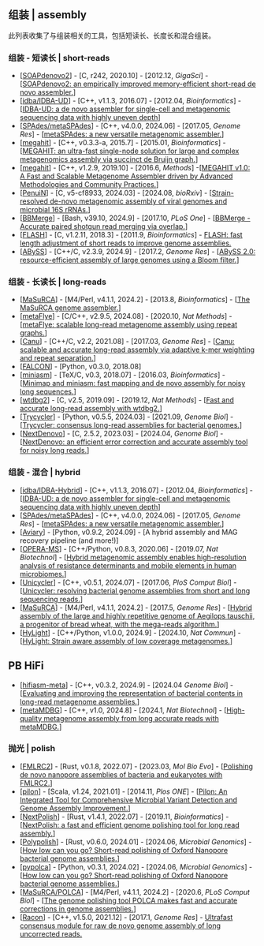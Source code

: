 ## 组装 | assembly

此列表收集了与组装相关的工具，包括短读长、长度长和混合组装。

### 组装 - 短读长 | short-reads
- [[SOAPdenovo2](https://github.com/aquaskyline/SOAPdenovo2)] - [C, r242, 2020.10] - [2012.12, _GigaSci_] - [[SOAPdenovo2: an empirically improved memory-efficient short-read de novo assembler.](https://doi.org/10.1186/2047-217X-1-18)]
- [[idba/IDBA-UD](https://github.com/loneknightpy/idba)] - [C++, v1.1.3, 2016.07] - [2012.04, _Bioinformatics_] - [[IDBA-UD: a de novo assembler for single-cell and metagenomic sequencing data with highly uneven depth](https://doi.org/10.1093/bioinformatics/bts174)]
- [[SPAdes/metaSPAdes](https://github.com/ablab/spades)] - [C++, v4.0.0, 2024.06] - [2017.05, _Genome Res_] - [[metaSPAdes: a new versatile metagenomic assembler.](https://doi.org/10.1101/gr.213959.116)]
- [[megahit](https://github.com/voutcn/megahit)] - [C++, v0.3.3-a, 2015.7] - [2015.01, _Bioinformatics_] - [[MEGAHIT: an ultra-fast single-node solution for large and complex metagenomics assembly via succinct de Bruijn graph.](https://doi.org/10.1093/bioinformatics/btv033)]
- [[megahit](https://github.com/voutcn/megahit)] - [C++, v1.2.9, 2019.10] - [2016.6, _Methods_] -[[MEGAHIT v1.0: A Fast and Scalable Metagenome Assembler driven by Advanced Methodologies and Community Practices.](https://doi.org/10.1016/j.ymeth.2016.02.020)]
- [[PenuiN](https://github.com/soedinglab/plass)] - [C, v5-cf8933, 2024.03] - [2024.08, _bioRxiv_] - [[Strain-resolved de-novo metagenomic assembly of viral genomes and microbial 16S rRNAs.](https://doi.org/10.1101/2024.03.29.587318)]
- [[BBMerge](https://sourceforge.net/projects/bbmap/)] - [Bash, v39.10, 2024.9] - [2017.10, _PLoS One_] - [[BBMerge - Accurate paired shotgun read merging via overlap.](https://doi.org/10.1371/journal.pone.0185056)]
- [[FLASH](https://github.com/ebiggers/flash)] - [C, v1.2.11, 2018.3] - [2011.9, _Bioinformatics_] - [FLASH: fast length adjustment of short reads to improve genome assemblies.](https://doi.org/10.1093/bioinformatics/btr507)
- [[ABySS](https://github.com/bcgsc/abyss)] - [C++/C, v2.3.9, 2024.9] - [2017.2, _Genome Res_] - [[ABySS 2.0: resource-efficient assembly of large genomes using a Bloom filter.](http://www.genome.org/cgi/doi/10.1101/gr.214346.116)]


### 组装 - 长读长 | long-reads
- [[MaSuRCA](https://github.com/alekseyzimin/masurca)] - [M4/Perl, v4.1.1, 2024.2] - [2013.8, _Bioinformatics_] - [[The MaSuRCA genome assembler.](https://doi.org/10.1371/journal.pcbi.1009860)]
- [[metaFlye](https://github.com/fenderglass/Flye)] - [C/C++, v2.9.5, 2024.08] - [2020.10, _Nat Methods_] - [[metaFlye: scalable long-read metagenome assembly using repeat graphs.](https://doi.org/10.1038/s41592-020-00971-x)]
- [[Canu](https://github.com/marbl/canu)] - [C++/C, v2.2, 2021.08] - [2017.03, _Genome Res_] - [[Canu: scalable and accurate long-read assembly via adaptive k-mer weighting and repeat separation.](https://genome.cshlp.org/content/27/5/722)]
- [[FALCON](https://github.com/PacificBiosciences/FALCON)] - [Python, v0.3.0, 2018.08]
- [[miniasm](https://github.com/lh3/miniasm)] - [TeX/C, v0.3, 2018.07] - [2016.03, _Bioinformatics_] - [[Minimap and miniasm: fast mapping and de novo assembly for noisy long sequences.](https://doi.org/10.1093/bioinformatics/btw152)]
- [[wtdbg2](https://github.com/ruanjue/wtdbg2)] - [C, v2.5, 2019.09] - [2019.12, _Nat Methods_] - [[Fast and accurate long-read assembly with wtdbg2.](https://doi.org/10.1038/s41592-019-0669-3)]
- [[Trycycler](https://github.com/rrwick/Trycycler)] - [Python, v0.5.5, 2024.03] - [2021.09, _Genome Biol_] - [[Trycycler: consensus long-read assemblies for bacterial genomes.](https://doi.org/10.1186/s13059-021-02483-z)]
- [[NextDenovo](https://github.com/Nextomics/NextDenovo)] - [C, 2.5.2, 2023.03] - [2024.04, _Genome Biol_] - [[NextDenovo: an efficient error correction and accurate assembly tool for noisy long reads.](https://doi.org/10.1186/s13059-024-03252-4)]

### 组装 - 混合 | hybrid
- [[idba/IDBA-Hybrid](https://github.com/loneknightpy/idba)] - [C++, v1.1.3, 2016.07] - [2012.04, _Bioinformatics_] - [[IDBA-UD: a de novo assembler for single-cell and metagenomic sequencing data with highly uneven depth](https://doi.org/10.1093/bioinformatics/bts174)]
- [[SPAdes/metaSPAdes](https://github.com/ablab/spades)] - [C++, v4.0.0, 2024.06] - [2017.05, _Genome Res_] - [[metaSPAdes: a new versatile metagenomic assembler.](https://doi.org/10.1101/gr.213959.116)]
- [[Aviary](https://github.com/rhysnewell/aviary)] - [Python, v0.9.2, 2024.09] - [A hybrid assembly and MAG recovery pipeline (and more!)]
- [[OPERA-MS](https://github.com/CSB5/OPERA-MS)] - [C++/Python, v0.8.3, 2020.06] - [2019.07, _Nat Biotechnol_] - [[Hybrid metagenomic assembly enables high-resolution analysis of resistance determinants and mobile elements in human microbiomes.](https://doi.org/10.1038/s41587-019-0191-2)]
- [[Unicycler](https://github.com/rrwick/Unicycler)] - [C++, v0.5.1, 2024.07] - [2017.06, _PloS Comput Biol_] - [[Unicycler: resolving bacterial genome assemblies from short and long sequencing reads.](https://doi.org/10.1371/journal.pcbi.1005595)]
- [[MaSuRCA](https://github.com/alekseyzimin/masurca)] - [M4/Perl, v4.1.1, 2024.2] - [2017.5, _Genome Res_] - [[Hybrid assembly of the large and highly repetitive genome of Aegilops tauschii, a progenitor of bread wheat, with the mega-reads algorithm.](https://doi.org/10.1101/gr.213405.116)]
- [[HyLight](https://github.com/LuoGroup2023/HyLight)] - [C++/Python, v1.0.0, 2024.9] - [2024.10, _Nat Commun_] - [[HyLight: Strain aware assembly of low coverage metagenomes.](https://doi.org/10.1038/s41467-024-52907-0)]

## PB HiFi
- [[hifiasm-meta](https://github.com/xfengnefx/hifiasm-meta/)] - [C++, v0.3.2, 2024.9] - [2024.04 _Genome Biol_] - [[Evaluating and improving the representation of bacterial contents in long-read metagenome assemblies.](https://doi.org/10.1186/s13059-024-03234-6)]
- [[metaMDBG](https://github.com/GaetanBenoitDev/metaMDBG)] - [C++, v1.0, 2024.8] - [2024.1, _Nat Biotechnol_] - [[High-quality metagenome assembly from long accurate reads with metaMDBG.](https://doi.org/10.1038/s41587-023-01983-6)]

### 抛光 | polish
- [[FMLRC2](https://github.com/HudsonAlpha/fmlrc2)] - [Rust, v0.1.8, 2022.07] - [2023.03, _Mol Bio Evo_] - [[Polishing de novo nanopore assemblies of bacteria and eukaryotes with FMLRC2.](https://doi.org/10.1093/molbev/msad048)]
- [[pilon](https://github.com/broadinstitute/pilon)] - [Scala, v1.24, 2021.01] - [2014.11, _Plos ONE_] - [[Pilon: An Integrated Tool for Comprehensive Microbial Variant Detection and Genome Assembly Improvement.](https://doi.org/10.1371/journal.pone.0112963)]
- [[NextPolish](https://github.com/Nextomics/NextPolish)] - [Rust, v1.4.1, 2022.07] - [2019.11, _Bioinformatics_] - [[NextPolish: a fast and efficient genome polishing tool for long read assembly.](https://doi.org/10.1093/bioinformatics/btz891)]
- [[Polypolish](https://github.com/rrwick/Polypolish)] - [Rust, v0.6.0, 2024.01] - [2024.06, _Microbial Genomics_] - [[How low can you go? Short-read polishing of Oxford Nanopore bacterial genome assemblies.](https://doi.org/10.1099/mgen.0.001254)]
- [[pypolca](https://github.com/gbouras13/pypolca)] - [Python, v0.3.1, 2024.02] - [2024.06, _Microbial Genomics_] - [[How low can you go? Short-read polishing of Oxford Nanopore bacterial genome assemblies.](https://doi.org/10.1099/mgen.0.001254)]
- [[MaSuRCA/POLCA](https://github.com/alekseyzimin/masurca)] - [M4/Perl, v4.1.1, 2024.2] - [2020.6, _PLoS Comput Biol_] - [[The genome polishing tool POLCA makes fast and accurate corrections in genome assemblies.](https://doi.org/10.1371/journal.pcbi.1007981)]
- [[Racon](https://github.com/lbcb-sci/racon)] - [C++, v1.5.0, 2021.12] - [2017.1, _Genome Res_] - [Ultrafast consensus module for raw de novo genome assembly of long uncorrected reads.](http://www.genome.org/cgi/doi/10.1101/gr.214270.116)
